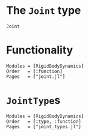 # The `Joint` type

```@docs
Joint
```

# Functionality

```@autodocs
Modules = [RigidBodyDynamics]
Order   = [:function]
Pages   = ["joint.jl"]
```

# `JointType`s

```@autodocs
Modules = [RigidBodyDynamics]
Order   = [:type, :function]
Pages   = ["joint_types.jl"]
```
